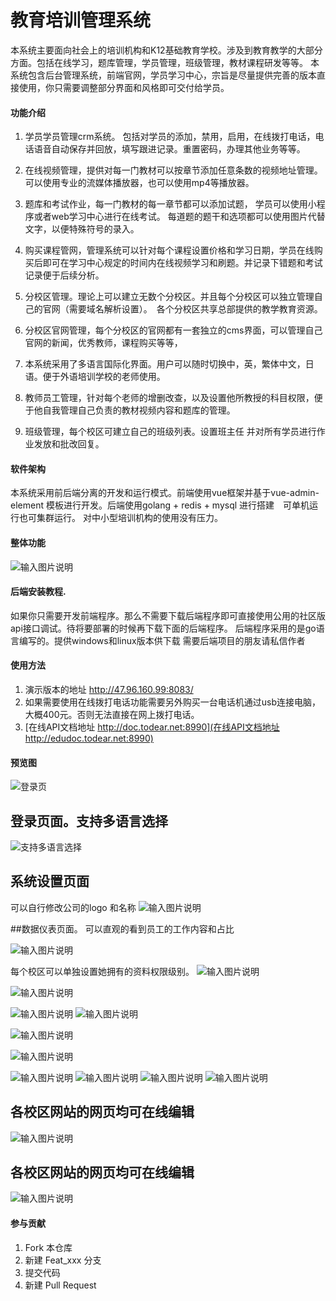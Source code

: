# 教育培训管理系统 
本系统主要面向社会上的培训机构和K12基础教育学校。涉及到教育教学的大部分方面。包括在线学习，题库管理，学员管理，班级管理，教材课程研发等等。
本系统包含后台管理系统，前端官网，学员学习中心，宗旨是尽量提供完善的版本直接使用，你只需要调整部分界面和风格即可交付给学员。
#### 功能介绍
1. 学员学员管理crm系统。 包括对学员的添加，禁用，启用，在线拨打电话，电话语音自动保存并回放，填写跟进记录。重置密码，办理其他业务等等。

2. 在线视频管理，提供对每一门教材可以按章节添加任意条数的视频地址管理。可以使用专业的流媒体播放器，也可以使用mp4等播放器。

3. 题库和考试作业，每一门教材的每一章节都可以添加试题， 学员可以使用小程序或者web学习中心进行在线考试。 每道题的题干和选项都可以使用图片代替文字，以便特殊符号的录入。

4. 购买课程管网，管理系统可以针对每个课程设置价格和学习日期，学员在线购买后即可在学习中心规定的时间内在线视频学习和刷题。并记录下错题和考试记录便于后续分析。

5. 分校区管理。理论上可以建立无数个分校区。并且每个分校区可以独立管理自己的官网（需要域名解析设置）。　各个分校区共享总部提供的教学教育资源。
6. 分校区官网管理，每个分校区的官网都有一套独立的cms界面，可以管理自己官网的新闻，优秀教师，课程购买等等，

7. 本系统采用了多语言国际化界面。用户可以随时切换中，英，繁体中文，日语。便于外语培训学校的老师使用。

8. 教师员工管理，针对每个老师的增删改查，以及设置他所教授的科目权限，便于他自我管理自己负责的教材视频内容和题库的管理。

9. 班级管理，每个校区可建立自己的班级列表。设置班主任 并对所有学员进行作业发放和批改回复。
 

#### 软件架构

本系统采用前后端分离的开发和运行模式。前端使用vue框架并基于vue-admin-element 模板进行开发。后端使用golang + redis + mysql 进行搭建　可单机运行也可集群运行。 对中小型培训机构的使用没有压力。　


#### 整体功能



![输入图片说明](https://gitee.com/luonannet/EduAdmin/raw/master/%E6%95%99%E5%9F%B9%E7%B3%BB%E7%BB%9F.png)

#### 后端安装教程. 
如果你只需要开发前端程序。那么不需要下载后端程序即可直接使用公用的社区版api接口调试。待将要部署的时候再下载下面的后端程序。
后端程序采用的是go语言编写的。提供windows和linux版本供下载
需要后端项目的朋友请私信作者


#### 使用方法
1.  演示版本的地址  http://47.96.160.99:8083/ 
2.  如果需要使用在线拨打电话功能需要另外购买一台电话机通过usb连接电脑，大概400元。否则无法直接在网上拨打电话。
3.    [在线API文档地址 http://doc.todear.net:8990](在线API文档地址http://edudoc.todear.net:8990)

 #### 预览图
![登录页](build/1.png "登录页") 

## 登录页面。支持多语言选择

![支持多语言选择](build/2.png)
## 系统设置页面
可以自行修改公司的logo 和名称
 ![输入图片说明](build/3.png)

##数据仪表页面。
可以直观的看到员工的工作内容和占比

![输入图片说明](4.png)



每个校区可以单独设置她拥有的资料权限级别。
 ![输入图片说明](build/5.png)

![输入图片说明](build/6.png)

![输入图片说明](build/7.png)
![输入图片说明](build/8.png)




![输入图片说明](build/9.png)

![输入图片说明](build/10.png)

![输入图片说明](build/11.png)
![输入图片说明](build/12.png)
![输入图片说明](build/13.png)
![输入图片说明](build/14.png)

## 各校区网站的网页均可在线编辑
![输入图片说明](http://47.96.160.99:8083/upload/assets/21.png)

## 各校区网站的网页均可在线编辑
![输入图片说明](http://47.96.160.99:8083/upload/assets/22.png)
 
#### 参与贡献

1.  Fork 本仓库
2.  新建 Feat_xxx 分支
3.  提交代码
4. 新建 Pull Request

 